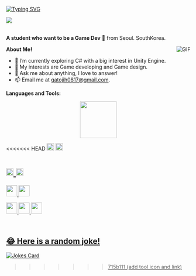 <a href="https://git.io/typing-svg"><img src="https://readme-typing-svg.herokuapp.com?font=Fira+Code&size=30&pause=1000&width=435&lines=Hi%2C+I'm+Eno!%F0%9F%91%BB" alt="Typing SVG" /></a>

<img src="https://komarev.com/ghpvc/?username=JeonEno&color=blueviolet" align="left">



<br />
<br />

**A student who want to be a Game Dev** 🚀 from Seoul. SouthKorea.

  <img align="right" alt="GIF" src="https://i.pinimg.com/originals/e4/26/70/e426702edf874b181aced1e2fa5c6cde.gif" />

**About Me!**

- 🌱 I’m currently exploring C# with a big interest in Unity Engine. 
- 🤔 My interests are Game developing and Game design.
- 💬 Ask me about anything, I love to answer!
- 📫 Email me at [gatojih0817@gmail.com](mailto:gatojih0817@gmail.com).


**Languages and Tools:**  
<p align='center'>
<img src="https://media.giphy.com/media/TEnXkcsHrP4YedChhA/giphy.gif" width="100" height="100" frameBorder="0" class="giphy-embed" allowFullScreen></img></p>


<<<<<<< HEAD
<img height="20" src="https://img.shields.io/badge/C Sharp-black?style=flat&logo=csharp&logoColor=white"/></code>
<img height="20" src="https://img.shields.io/badge/C++-black?style=flat&logo=cplusplus&logoColor=white"/></code>

<a href="https://unity.com/"><img height="20" src="https://img.shields.io/badge/UNITY-black?style=flat&logo=unity&logoColor=white"/></code>
<a href="https://www.unrealengine.com/"><img height="20" src="https://img.shields.io/badge/UNREAL-black?style=flat&logo=UnrealEngine&logoColor=white"/></code>
=======
<img height="30" src="https://img.shields.io/badge/C%23-black?style=flat&logo=csharp&logoColor=white"/></code>
<img height="30" src="https://img.shields.io/badge/C++-black?style=flat&logo=cplusplus&logoColor=white"/></code>

<a href="https://unity.com/"><img height="30" src="https://img.shields.io/badge/UNITY-black?style=flat&logo=unity&logoColor=white"/></code>
<a href="https://www.unrealengine.com/"><img height="30" src="https://img.shields.io/badge/UNREAL-black?style=flat&logo=UnrealEngine&logoColor=white"/></code>
<a href="https://github.com/"><img height="30" src="https://img.shields.io/badge/Github-black?style=flat&logo=github&logoColor=white"/></code>



<br />

## 😂 Here is a random joke!
![Jokes Card](https://readme-jokes.vercel.app/api)
>>>>>>> 715b111 (add tool icon and link)
